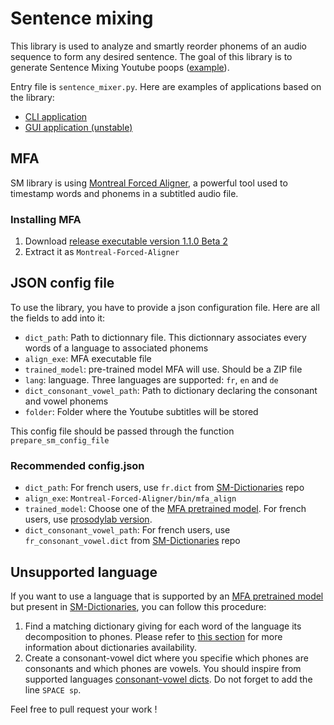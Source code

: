 # Sentence mixing

This library is used to analyze and smartly reorder phonems of an audio sequence to form any desired sentence.
The goal of this library is to generate Sentence Mixing Youtube poops ([example](https://www.youtube.com/watch?v=ZGCoKsPXgkw)).

Entry file is ```sentence_mixer.py```.
Here are examples of applications based on the library:
- [CLI application](https://github.com/pop123123123/CLI_sentence_mixing)
- [GUI application (unstable)](https://github.com/pop123123123/SentenceMixingMaker)

## MFA

SM library is using [Montreal Forced Aligner](https://github.com/MontrealCorpusTools/Montreal-Forced-Aligner), a powerful tool used to timestamp words and phonems in a subtitled audio file.

### Installing MFA

1. Download [release executable version 1.1.0 Beta 2](https://github.com/MontrealCorpusTools/Montreal-Forced-Aligner/releases/tag/v1.1.0-beta.2)
2. Extract it as ```Montreal-Forced-Aligner```

## JSON config file

To use the library, you have to provide a json configuration file.
Here are all the fields to add into it:

- ```dict_path```: Path to dictionnary file. This dictionnary associates every words of a language to associated phonems
- ```align_exe```: MFA executable file
- ```trained_model```: pre-trained model MFA will use. Should be a ZIP file
- ```lang```: language. Three languages are supported: ```fr```, ```en``` and ```de```
- ```dict_consonant_vowel_path```: Path to dictionary declaring the consonant and vowel phonems
- ```folder```: Folder where the Youtube subtitles will be stored

This config file should be passed through the function ```prepare_sm_config_file```

### Recommended config.json

- ```dict_path```: For french users, use ```fr.dict``` from [SM-Dictionaries](https://github.com/nbusser/SM-Dictionaries) repo
- ```align_exe```: ```Montreal-Forced-Aligner/bin/mfa_align```
- ```trained_model```: Choose one of the [MFA pretrained model](https://montreal-forced-aligner.readthedocs.io/en/latest/pretrained_models.html). For french users, use [prosodylab version](https://github.com/MontrealCorpusTools/mfa-models/raw/master/acoustic/french_prosodylab.zip).
- ```dict_consonant_vowel_path```: For french users, use ```fr_consonant_vowel.dict``` from [SM-Dictionaries](https://github.com/nbusser/SM-Dictionaries) repo

## Unsupported language

If you want to use a language that is supported by an [MFA pretrained model](https://montreal-forced-aligner.readthedocs.io/en/latest/pretrained_models.html) but present in [SM-Dictionaries](https://github.com/nbusser/SM-Dictionaries), you can follow this procedure:
1. Find a matching dictionary giving for each word of the language its decomposition to phones. Please refer to [this section](https://montreal-forced-aligner.readthedocs.io/en/latest/pretrained_models.html#available-pronunciation-dictionaries) for more information about dictionaries availability.
2. Create a consonant-vowel dict where you specifie which phones are consonants and which phones are vowels. You should inspire from supported languages [consonant-vowel dicts](https://github.com/nbusser/SM-Dictionaries/blob/master/fr/fr_consonant_vowel.dict). Do not forget to add the line ```SPACE sp```.

Feel free to pull request your work !
